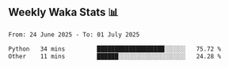 ## Weekly Waka Stats 📊
<!--START_SECTION:waka-->

```txt
From: 24 June 2025 - To: 01 July 2025

Python   34 mins         ███████████████████░░░░░░   75.72 %
Other    11 mins         ██████░░░░░░░░░░░░░░░░░░░   24.28 %
```

<!--END_SECTION:waka-->

<!--

Here are some ideas to get you started:

- 🔭 I’m currently working on (way to add branches committed on)
- 🌱 I’m currently learning Web Frameworks and Machine Learning! (Lisp, JS (react & angular), Python, and __)
- 💬 Ask me about ...
- 📫 How to reach me: 
- 😄 Pronouns: He/Him/His
- ⚡ Fun fact: ...

that-recsys-lab
-->
